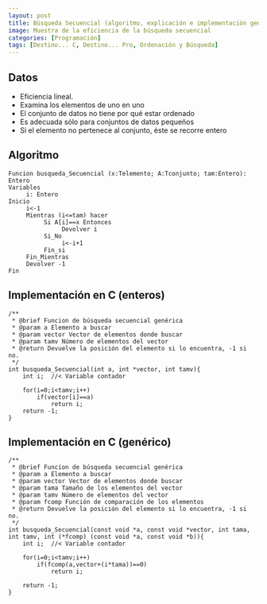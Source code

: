 ```yaml
---
layout: post
title: Búsqueda Secuencial (algoritmo, explicación e implementación genérica)
image: Muestra de la eficiencia de la búsqueda secuencial
categories: [Programación]
tags: [Destino... C, Destino... Pro, Ordenación y Búsqueda]
---
```


## Datos

 - Eficiencia lineal.
 - Examina los elementos de uno en uno
 - El conjunto de datos no tiene por qué estar ordenado
 - Es adecuada sólo para conjuntos de datos pequeños
 - Si el elemento no pertenece al conjunto, éste se recorre entero

## Algoritmo

    Funcion busqueda_Secuencial (x:Telemento; A:Tconjunto; tam:Entero): Entero
    Variables
         i: Entero
    Inicio
         i<-1
         Mientras (i<=tam) hacer
              Si A[i]==x Entonces
                   Devolver i
              Si_No
                   i<-i+1
              Fin_si
         Fin_Mientras
         Devolver -1
    Fin

## Implementación en C (enteros)

    /**
     * @brief Funcion de búsqueda secuencial genérica
     * @param a Elemento a buscar
     * @param vector Vector de elementos donde buscar
     * @param tamv Número de elementos del vector
     * @return Devuelve la posición del elemento si lo encuentra, -1 si no.
     */
    int busqueda_Secuencial(int a, int *vector, int tamv){
        int i;  //< Variable contador

        for(i=0;i<tamv;i++)
            if(vector[i]==a)
                return i;
        return -1;
    }

## Implementación en C (genérico)

    /**
     * @brief Funcion de búsqueda secuencial genérica
     * @param a Elemento a buscar
     * @param vector Vector de elementos donde buscar
     * @param tama Tamaño de los elementos del vector
     * @param tamv Número de elementos del vector
     * @param fcomp Función de comparación de los elementos
     * @return Devuelve la posición del elemento si lo encuentra, -1 si no.
     */
    int busqueda_Secuencial(const void *a, const void *vector, int tama, int tamv, int (*fcomp) (const void *a, const void *b)){
        int i;  //< Variable contador

        for(i=0;i<tamv;i++)
            if(fcomp(a,vector+(i*tama))==0)
                return i;

        return -1;
    }
